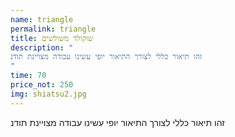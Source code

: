 ```yaml
---
name: triangle
permalink: triangle
title: שוקולד משולשים
description: "
זהו תיאור כללי לצורך התיאור יופי עשינו עבודה מצויינת תודנ
"
time: 70
price_not: 250
img: shiatsu2.jpg
---
```


זהו תיאור כללי לצורך התיאור יופי עשינו עבודה מצויינת תודנ

